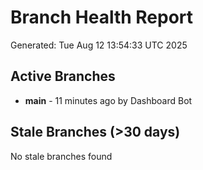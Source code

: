 # Branch Health Report
Generated: Tue Aug 12 13:54:33 UTC 2025

## Active Branches
- **main** - 11 minutes ago by Dashboard Bot

## Stale Branches (>30 days)
No stale branches found
